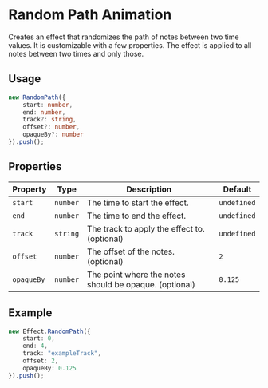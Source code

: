 # Random Path Animation

Creates an effect that randomizes the path of notes between two time values. It is customizable with a few properties. The effect is applied to all notes between two times and only those.

## Usage

```ts
new RandomPath({
    start: number,
    end: number,
    track?: string,
    offset?: number,
    opaqueBy?: number
}).push();
```

## Properties

| Property      | Type      | Description                                               | Default       |
|---------------|-----------|-----------------------------------------------------------|---------------|
| `start`       | `number`  | The time to start the effect.                             | `undefined`   |
| `end`         | `number`  | The time to end the effect.                               | `undefined`   |
| `track`       | `string`  | The track to apply the effect to. (optional)              | `undefined`   |
| `offset`      | `number`  | The offset of the notes. (optional)                       | `2`           |
| `opaqueBy`    | `number`  | The point where the notes should be opaque. (optional)    | `0.125`       |

## Example

```ts
new Effect.RandomPath({
    start: 0,
    end: 4,
    track: "exampleTrack",
    offset: 2,
    opaqueBy: 0.125
}).push();
```